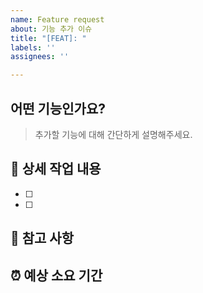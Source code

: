 ```yaml
---
name: Feature request
about: 기능 추가 이슈
title: "[FEAT]: "
labels: ''
assignees: ''

---
```


## 어떤 기능인가요?
> 추가할 기능에 대해 간단하게 설명해주세요.


## 🔨 상세 작업 내용

- [ ] 
- [ ] 


## 📄 참고 사항

## ⏰ 예상 소요 기간
